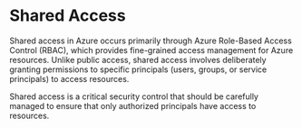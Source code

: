 # Shared Access

Shared access in Azure occurs primarily through Azure Role-Based Access Control (RBAC), which provides fine-grained access management for Azure resources. Unlike public access, shared access involves deliberately granting permissions to specific principals (users, groups, or service principals) to access resources.

Shared access is a critical security control that should be carefully managed to ensure that only authorized principals have access to resources.